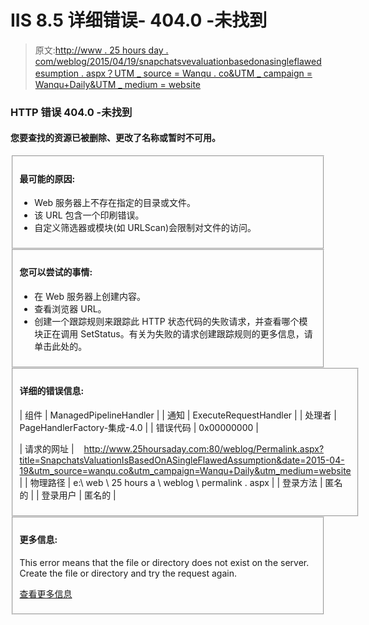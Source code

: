 # IIS 8.5 详细错误- 404.0 -未找到

> 原文:[http://www . 25 hours day . com/weblog/2015/04/19/snapchatsvevaluationbasedonasingleflawedesumption . aspx？UTM _ source = Wanqu . co&UTM _ campaign = Wanqu+Daily&UTM _ medium = website](http://www.25hoursaday.com/weblog/2015/04/19/SnapchatsValuationIsBasedOnASingleFlawedAssumption.aspx?utm_source=wanqu.co&utm_campaign=Wanqu+Daily&utm_medium=website)

### HTTP 错误 404.0 -未找到

#### 您要查找的资源已被删除、更改了名称或暂时不可用。

<fieldset>

#### 最可能的原因:

*   Web 服务器上不存在指定的目录或文件。
*   该 URL 包含一个印刷错误。
*   自定义筛选器或模块(如 URLScan)会限制对文件的访问。

</fieldset>

<fieldset>

#### 您可以尝试的事情:

*   在 Web 服务器上创建内容。
*   查看浏览器 URL。
*   创建一个跟踪规则来跟踪此 HTTP 状态代码的失败请求，并查看哪个模块正在调用 SetStatus。有关为失败的请求创建跟踪规则的更多信息，请单击此处的。

</fieldset>

<fieldset>

#### 详细的错误信息:

| 组件 | ManagedPipelineHandler |
| 通知 | ExecuteRequestHandler |
| 处理者 | PageHandlerFactory-集成-4.0 |
| 错误代码 | 0x00000000 |

| 请求的网址 |    http://www.25hoursaday.com:80/weblog/Permalink.aspx?title=SnapchatsValuationIsBasedOnASingleFlawedAssumption&date=2015-04-19&utm_source=wanqu.co&utm_campaign=Wanqu+Daily&utm_medium=website |
| 物理路径 | e:\ web \ 25 hours a \ weblog \ permalink . aspx |
| 登录方法 | 匿名的 |
| 登录用户 | 匿名的 |

</fieldset>

<fieldset>

#### 更多信息:

This error means that the file or directory does not exist on the server. Create the file or directory and try the request again.

[查看更多信息](http://go.microsoft.com/fwlink/?LinkID=62293&IIS70Error=404,0,0x00000000,9600)

</fieldset>